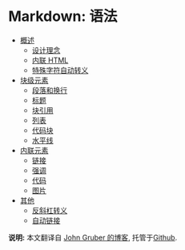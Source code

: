 # Markdown: 语法

*   [概述](overview.md#overview)
    *   [设计理念](overview.md#philosophy)
    *   [内联 HTML](overview.md#html)
    *   [特殊字符自动转义](overview.md#autoescape)
*   [块级元素](blockelements.md#block)
    *   [段落和换行](blockelements.md#p)
    *   [标题](blockelements.md#header)
    *   [块引用](blockelements.md#blockquote)
    *   [列表](blockelements.md#list)
    *   [代码块](blockelements.md#precode)
    *   [水平线](blockelements.md#hr)
*   [内联元素](spanelements.md#span)
    *   [链接](spanelements.md#link)
    *   [强调](spanelements.md#em)
    *   [代码](spanelements.md#code)
    *   [图片](spanelements.md#img)
*   [其他](miscellaneous.md#misc)
    *   [反斜杠转义](miscellaneous.md#backslash)
    *   [自动链接](miscellaneous.md#autolink)

**说明:** 本文翻译自 [John Gruber 的博客][blog], 托管于[Github][github].

[blog]: http://daringfireball.net/projects/markdown/syntax
[github]: http://gihub.com
